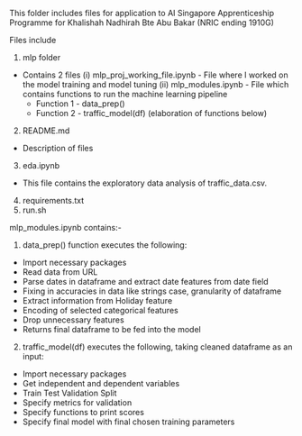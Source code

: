 This folder includes files for application to AI Singapore Apprenticeship Programme for Khalishah Nadhirah Bte Abu Bakar (NRIC ending 1910G)

Files include
1) mlp folder
  - Contains 2 files
    (i) mlp_proj_working_file.ipynb - File where I worked on the model training and model tuning
    (ii) mlp_modules.ipynb - File which contains functions to run the machine learning pipeline
      - Function 1 - data_prep()
      - Function 2 - traffic_model(df)
      (elaboration of functions below)
2) README.md
  - Description of files 
3) eda.ipynb
  - This file contains the exploratory data analysis of traffic_data.csv.
4) requirements.txt 
5) run.sh

mlp_modules.ipynb contains:-
1) data_prep() function executes the following:
- Import necessary packages
- Read data from URL
- Parse dates in dataframe and extract date features from date field
- Fixing in accuracies in data like strings case, granularity of dataframe
- Extract information from Holiday feature
- Encoding of selected categorical features
- Drop unnecessary features
- Returns final dataframe to be fed into the model

2) traffic_model(df) executes the following, taking cleaned dataframe as an input:
- Import necessary packages
- Get independent and dependent variables
- Train Test Validation Split
- Specify metrics for validation
- Specify functions to print scores
- Specify final model with final chosen training parameters
